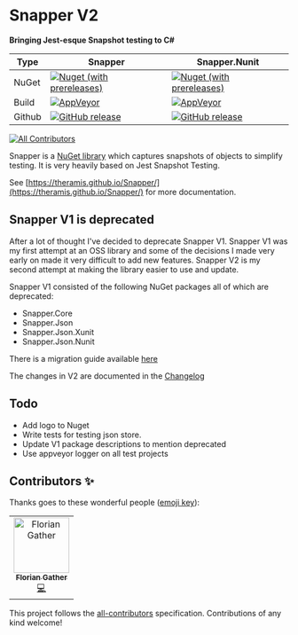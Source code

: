 # Snapper V2
**Bringing Jest-esque Snapshot testing to C#**

Type   | Snapper | Snapper.Nunit
------ | ------- | -------------
NuGet  | [![Nuget (with prereleases)](https://img.shields.io/nuget/vpre/Snapper.svg?style=flat-square)](https://www.nuget.org/packages/Snapper) | [![Nuget (with prereleases)](https://img.shields.io/nuget/vpre/Snapper.svg?style=flat-square)](https://www.nuget.org/packages/Snapper.Nunit)
Build  | [![AppVeyor](https://img.shields.io/appveyor/ci/theramis/snapper.svg?style=flat-square)](https://ci.appveyor.com/project/theramis/snapper) | [![AppVeyor](https://img.shields.io/appveyor/ci/theramis/snapper.svg?style=flat-square)](https://ci.appveyor.com/project/theramis/snapper)
Github | [![GitHub release](https://img.shields.io/github/release/theramis/snapper.svg?style=flat-square)](https://github.com/theramis/Snapper) | [![GitHub release](https://img.shields.io/github/release/theramis/snapper.svg?style=flat-square)](https://github.com/theramis/Snapper)

[![All Contributors](https://img.shields.io/badge/all_contributors-1-orange.svg?style=flat-square)](#contributors)

Snapper is a [NuGet library](https://www.nuget.org/packages/Snapper) which captures snapshots of objects to simplify testing.
It is very heavily based on Jest Snapshot Testing.

See [https://theramis.github.io/Snapper/](https://theramis.github.io/Snapper/) for more documentation.


## Snapper V1 is deprecated
After a lot of thought I've decided to deprecate Snapper V1.
Snapper V1 was my first attempt at an OSS library and some of the decisions I made very early on made it very difficult to add new features.
Snapper V2 is my second attempt at making the library easier to use and update.

Snapper V1 consisted of the following NuGet packages all of which are deprecated:
- Snapper.Core
- Snapper.Json
- Snapper.Json.Xunit
- Snapper.Json.Nunit

There is a migration guide available [here](https://theramis.github.io/Snapper/migration.html)

The changes in V2 are documented in the [Changelog](https://theramis.github.io/Snapper/changelog.html)

## Todo
- Add logo to Nuget
- Write tests for testing json store.
- Update V1 package descriptions to mention deprecated
- Use appveyor logger on all test projects

## Contributors ✨

Thanks goes to these wonderful people ([emoji key](https://allcontributors.org/docs/en/emoji-key)):

<!-- ALL-CONTRIBUTORS-LIST:START - Do not remove or modify this section -->
<!-- prettier-ignore -->
<table>
  <tr>
    <td align="center"><a href="https://github.com/fgather"><img src="https://avatars3.githubusercontent.com/u/614354?v=4" width="100px;" alt="Florian Gather"/><br /><sub><b>Florian Gather</b></sub></a><br /><a href="https://github.com/theramis/Snapper/commits?author=fgather" title="Code">💻</a></td>
  </tr>
</table>

<!-- ALL-CONTRIBUTORS-LIST:END -->

This project follows the [all-contributors](https://github.com/all-contributors/all-contributors) specification. Contributions of any kind welcome!
